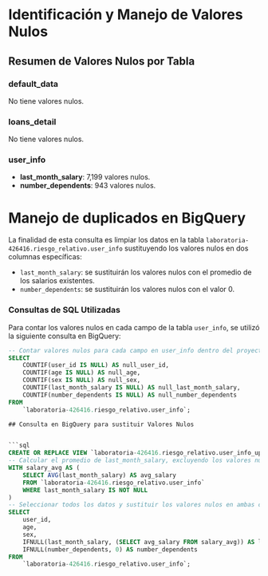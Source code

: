 # Identificación y Manejo de Valores Nulos

## Resumen de Valores Nulos por Tabla

### default_data
No tiene valores nulos.

### loans_detail
No tiene valores nulos.


### user_info
- **last_month_salary**: 7,199 valores nulos.
- **number_dependents**: 943 valores nulos.

# Manejo de duplicados en BigQuery

La finalidad de esta consulta es limpiar los datos en la tabla `laboratoria-426416.riesgo_relativo.user_info` sustituyendo los valores nulos en dos columnas específicas:
- `last_month_salary`: se sustituirán los valores nulos con el promedio de los salarios existentes.
- `number_dependents`: se sustituirán los valores nulos con el valor 0.


### Consultas de SQL Utilizadas 

Para contar los valores nulos en cada campo de la tabla `user_info`, se utilizó la siguiente consulta en BigQuery:

```sql
-- Contar valores nulos para cada campo en user_info dentro del proyecto riesgo relativo
SELECT
    COUNTIF(user_id IS NULL) AS null_user_id,
    COUNTIF(age IS NULL) AS null_age,
    COUNTIF(sex IS NULL) AS null_sex,
    COUNTIF(last_month_salary IS NULL) AS null_last_month_salary,
    COUNTIF(number_dependents IS NULL) AS null_number_dependents
FROM
    `laboratoria-426416.riesgo_relativo.user_info`;

## Consulta en BigQuery para sustituir Valores Nulos


```sql
CREATE OR REPLACE VIEW `laboratoria-426416.riesgo_relativo.user_info_updated` AS
-- Calcular el promedio de last_month_salary, excluyendo los valores nulos
WITH salary_avg AS (
    SELECT AVG(last_month_salary) AS avg_salary
    FROM `laboratoria-426416.riesgo_relativo.user_info`
    WHERE last_month_salary IS NOT NULL
)
-- Seleccionar todos los datos y sustituir los valores nulos en ambas columnas
SELECT 
    user_id,
    age,
    sex,
    IFNULL(last_month_salary, (SELECT avg_salary FROM salary_avg)) AS last_month_salary,
    IFNULL(number_dependents, 0) AS number_dependents
FROM 
    `laboratoria-426416.riesgo_relativo.user_info`;


